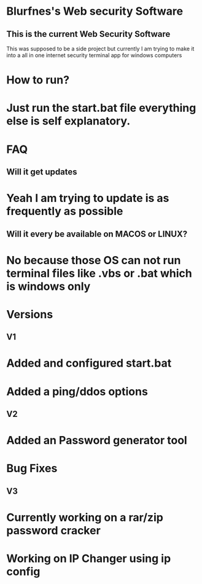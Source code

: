 # Blurfnes's Web security Software

## This is the current Web Security Software
This was supposed to be a side project but currently I am trying to 
make it into a all in one internet security terminal app for windows computers

# How to run?

# Just run the start.bat file everything else is self explanatory.

# FAQ

## Will it get updates
# Yeah I am trying to update is as frequently as possible
## Will it every be available on MACOS or LINUX?
# No because those OS can not run terminal files like .vbs or .bat which is windows only

# Versions

## V1
# Added and configured start.bat
# Added a ping/ddos options

## V2
# Added an Password generator tool
# Bug Fixes

## V3
# Currently working on a rar/zip password cracker
# Working on IP Changer using ip config
